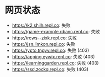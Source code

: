 # 网页状态
- https://k2.shilh.repl.co: 失败
- https://game-example.rdianc.repl.co: 失败
- https://rows--zixk.repl.co: 失败
- https://jsn.limkon.repl.co: 失败
- https://ypto.tnpyv.repl.co: 失败 (403)
- https://apping.eywjx.repl.co: 失败 (403)
- https://learninggarden.repl.co: 失败 (403)
- https://ssd.zockq.repl.co: 失败 (403)
